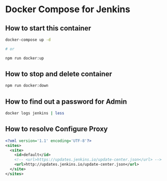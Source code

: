 # Docker Compose for Jenkins

## How to start this container

```bash
docker-compose up -d

# or

npm run docker:up
```

## How to stop and delete container

```bash
npm run docker:down
```

## How to find out a password for Admin

```bash
docker logs jenkins | less
```

## How to resolve Configure Proxy

```xml
<?xml version='1.1' encoding='UTF-8'?>
<sites>
  <site>
    <id>default</id>
    <!-- <url>https://updates.jenkins.io/update-center.json</url> -->
    <url>http://updates.jenkins.io/update-center.json</url>
  </site>
</sites>
```
